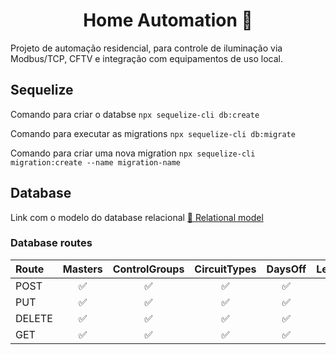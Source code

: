 <h1 align="center">Home Automation 🏡</h1>
<p align="left"> Projeto de automação residencial, para controle de iluminação via Modbus/TCP, CFTV e integração com equipamentos de uso local.</p>

## Sequelize
Comando para criar o databse
``npx sequelize-cli db:create``

Comando para executar as migrations
``npx sequelize-cli db:migrate``

Comando para criar uma nova migration
``npx sequelize-cli migration:create --name migration-name``

## Database
Link com o modelo do database relacional 
<a href="https://app.dbdesigner.net/designer/schema/0-untitled-290116bb-96a8-4bdb-8230-b2a481e95a19">🔗 Relational model</a>

### Database routes

 Route | Masters | ControlGroups | CircuitTypes | DaysOff   | LevelAccess | Circuits | Users |
 :---  | :-----: | :-----------: | :----------: | :-----:   |   :-----:   |  :-----: |:-----:|
POST   |    ✅   |       ✅      |      ✅      |    ✅    |      ✅    |    ✅   |  ✅   |
PUT    |    ✅   |       ✅      |      ✅      |    ✅    |      ✅    |    ✅   |  ✅   |
DELETE |    ✅   |       ✅      |      ✅      |    ✅    |      ✅    |    ✅   |  ✅   |
GET    |    ✅   |       ✅      |      ✅      |    ✅    |      ✅    |    ✅   |  ✅   |
